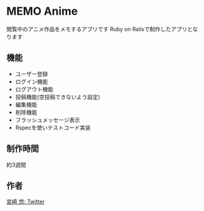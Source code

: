 # MEMO Anime
閲覧中のアニメ作品をメモするアプリです
Ruby on Railsで制作したアプリとなります

## 機能
- ユーザー登録
- ログイン機能
- ログアウト機能
- 投稿機能(空投稿できないよう設定)
- 編集機能
- 削除機能
- フラッシュメッセージ表示
- Rspecを使いテストコード実装

## 制作時間
約3週間

## 作者
[宮崎 悠: Twitter](https://twitter.com/yumyzk)

